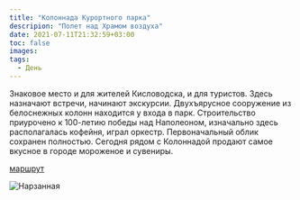 ```yaml
---
title: "Колоннада Курортного парка"
descripion: "Полет над Храмом воздуха"
date: 2021-07-11T21:32:59+03:00
toc: false
images:
tags:
  - День
---
```


Знаковое место и для жителей Кисловодска, и для туристов. Здесь назначают встречи, начинают экскурсии. Двухъярусное сооружение из белоснежных колонн находится у входа в парк. Строительство приурочено к 100-летию победы над Наполеоном, изначально здесь располагалась кофейня, играл оркестр. Первоначальный облик сохранен полностью. Сегодня рядом с Колоннадой продают самое вкусное в городе мороженое и сувениры.

  [маршрут](https://goo.gl/maps/NCp6CquB7NyXQsfF9)

  ![Нарзанная](/img/kolonnada-kurortnogo-parka-700x458.jpg)
